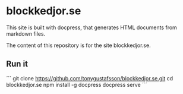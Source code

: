 # blockkedjor.se

This site is built with docpress, that generates HTML documents from markdown files.

The content of this repository is for the site blockkedjor.se.

## Run it

´´´
git clone https://github.com/tonygustafsson/blockkedjor.se.git
cd blockkedjor.se
npm install -g docpress
docpress serve
´´´
